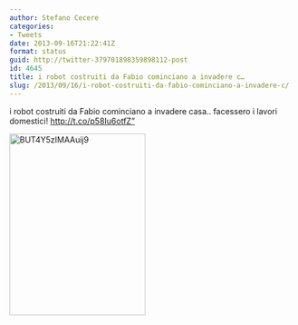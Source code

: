 ```yaml
---
author: Stefano Cecere
categories:
- Tweets
date: 2013-09-16T21:22:41Z
format: status
guid: http://twitter-379701898359898112-post
id: 4645
title: i robot costruiti da Fabio cominciano a invadere c…
slug: /2013/09/16/i-robot-costruiti-da-fabio-cominciano-a-invadere-c/
---
```


i robot costruiti da Fabio cominciano a invadere casa.. facessero i lavori domestici! http://t.co/p58Iu6otfZ”

<img width="240" height="320" src="http://stefanocecere.com/wp-content/uploads/sites/3/2013/09/BUT4Y5zIMAAuij9-240x320.jpg" class="attachment-medium" alt="BUT4Y5zIMAAuij9" />